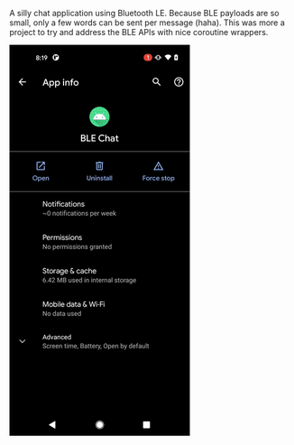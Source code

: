 A silly chat application using Bluetooth LE. Because BLE payloads are so small, only a few
words can be sent per message (haha). This was more a project to try and address the BLE
APIs with nice coroutine wrappers.

![demo](https://github.com/nihk/ble-chat/blob/main/ble-demo.gif)
